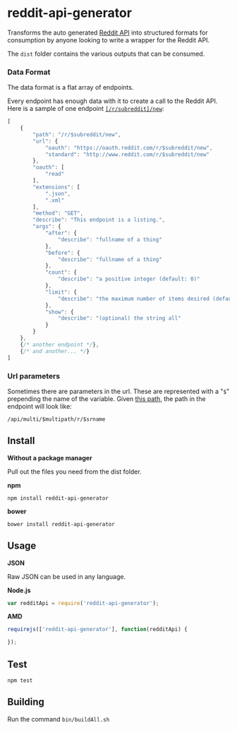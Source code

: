 # reddit-api-generator

Transforms the auto generated [Reddit API](http://www.reddit.com/dev/api) into structured formats for consumption by anyone looking to write a wrapper for the Reddit API.

The `dist` folder contains the various outputs that can be consumed.

### Data Format

The data format is a flat array of endpoints.

Every endpoint has enough data with it to create a call to the Reddit API. Here is a sample of one endpoint [`[/r/subreddit]/new`](http://www.reddit.com/dev/api#GET_new):

```javascript
[
    {
        "path": "/r/$subreddit/new",
        "url": {
            "oauth": "https://oauth.reddit.com/r/$subreddit/new",
            "standard": "http://www.reddit.com/r/$subreddit/new"
        },
        "oauth": [
            "read"
        ],
        "extensions": [
            ".json",
            ".xml"
        ],
        "method": "GET",
        "describe": "This endpoint is a listing.",
        "args": {
            "after": {
                "describe": "fullname of a thing"
            },
            "before": {
                "describe": "fullname of a thing"
            },
            "count": {
                "describe": "a positive integer (default: 0)"
            },
            "limit": {
                "describe": "the maximum number of items desired (default: 25, maximum: 100)"
            },
            "show": {
                "describe": "(optional) the string all"
            }
        }
    },
    {/* another endpoint */},
    {/* and another... */}
]
```

### Url parameters

Sometimes there are parameters in the url. These are represented with a "`$`" prepending the name of the variable. Given [this path](http://www.reddit.com/dev/api#DELETE_api_multi_{multipath}_r_{srname}), the path in the endpoint will look like:

    /api/multi/$multipath/r/$srname

## Install

**Without a package manager**

Pull out the files you need from the dist folder.

**npm**

```
npm install reddit-api-generator
```

**bower**

```
bower install reddit-api-generator
```

## Usage

**JSON**

Raw JSON can be used in any language.

**Node.js**

```javascript
var redditApi = require('reddit-api-generator');
```

**AMD**

```javascript
requirejs(['reddit-api-generator'], function(redditApi) {

});
```

## Test

```
npm test
```

## Building

Run the command `bin/buildAll.sh`
